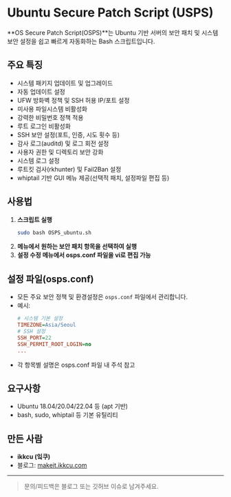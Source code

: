 # Ubuntu Secure Patch Script (USPS)

**OS Secure Patch Script(OSPS)**는 Ubuntu 기반 서버의 보안 패치 및 시스템 보안 설정을 쉽고 빠르게 자동화하는 Bash 스크립트입니다. 

## 주요 특징
- 시스템 패키지 업데이트 및 업그레이드
- 자동 업데이트 설정
- UFW 방화벽 정책 및 SSH 허용 IP/포트 설정
- 미사용 파일시스템 비활성화
- 강력한 비밀번호 정책 적용
- 루트 로그인 비활성화
- SSH 보안 설정(포트, 인증, 시도 횟수 등)
- 감사 로그(auditd) 및 로그 회전 설정
- 사용자 권한 및 디렉토리 보안 강화
- 시스템 로그 설정
- 루트킷 검사(rkhunter) 및 Fail2Ban 설정
- whiptail 기반 GUI 메뉴 제공(선택적 패치, 설정파일 편집 등)

## 사용법
1. **스크립트 실행**
   ```bash
   sudo bash OSPS_ubuntu.sh
   ```
2. **메뉴에서 원하는 보안 패치 항목을 선택하여 실행**
3. **설정 수정 메뉴에서 osps.conf 파일을 vi로 편집 가능**

## 설정 파일(osps.conf)
- 모든 주요 보안 정책 및 환경설정은 `osps.conf` 파일에서 관리합니다.
- 예시:
  ```ini
  # 시스템 기본 설정
  TIMEZONE=Asia/Seoul
  # SSH 설정
  SSH_PORT=22
  SSH_PERMIT_ROOT_LOGIN=no
  ...
  ```
- 각 항목별 설명은 osps.conf 파일 내 주석 참고

## 요구사항
- Ubuntu 18.04/20.04/22.04 등 (apt 기반)
- bash, sudo, whiptail 등 기본 유틸리티

## 만든 사람
- **ikkcu (잌쿠)**
- 블로그: [makeit.ikkcu.com](https://makeit.ikkcu.com)

---

> 문의/피드백은 블로그 또는 깃허브 이슈로 남겨주세요. 
